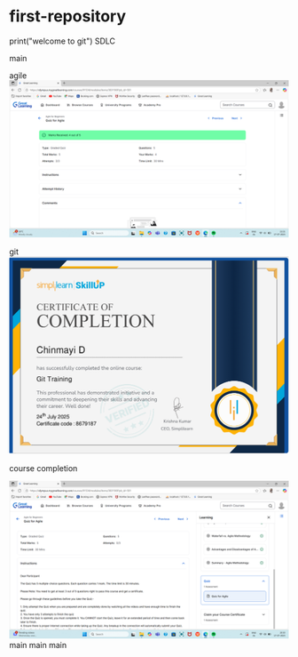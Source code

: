 # first-repository
print("welcome to git")
 SDLC



 
 main


 agile
![image alt](https://github.com/Chinmayi011/first-repository/blob/830032e1b3cc46e6c18b2fb58a1a0059036f3585/Agile_quiz.png)


 git
![image alt](https://github.com/Chinmayi011/first-repository/blob/8c23eb930fb30e72a33bf15e746ea984e2fc5aa3/git_simplilearn.png)

course completion

![image alt](https://github.com/Chinmayi011/first-repository/blob/5f69f42f001f8e80dc1a04090e60c53279626f48/Agile%20course%20completion.png)
 main
 main
 main
